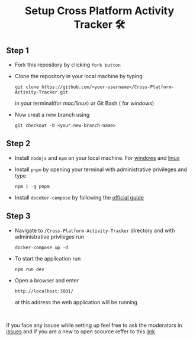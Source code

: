 <h1 align="center"> Setup Cross Platform Activity Tracker
 🛠️</h1>

## Step 1

- Fork this repository by clicking `fork button`

- Clone the repository in your local machine by typing 
    ```
    git clone https://github.com/<your-username>/Cross-Platform-Activity-Tracker.git
    ``` 
    in your terminal(for _mac/linux_) or Git Bash ( for _windows_)

- Now creat a new branch using 
    ```
    git checkout -b <your-new-branch-name>
    ```

## Step 2

- Install `nodejs` and `npm` on your local machine. For [windows](https://www.geeksforgeeks.org/installation-of-node-js-on-windows/) and [linux](https://www.digitalocean.com/community/tutorials/how-to-install-node-js-on-ubuntu-20-04)
- Install `pnpm` by opening your terminal with administrative privileges and type 
    ```
    npm i -g pnpm
    ``` 

- Install `doceker-compose` by following the [official guide](https://docs.docker.com/compose/install/)

## Step 3
- Navigate to `/Cross-Platform-Activity-Tracker` directory and with administrative privileges run 
    ```
    docker-compose up -d
    ```

- To start the  application run 
    ```
    npm run dev
    ```
- Open a browser and enter 
    ```
    http://localhost:3001/
    ``` 
    at this address the web application will be running

</br>

If you face any issuse while setting up feel free to ask the moderators in [issues](https://github.com/OpenLake/Cross-Platform-Activity-Tracker/issues) and if you are a new to open scource reffer to this [link](https://github.com/firstcontributions/first-contributions)